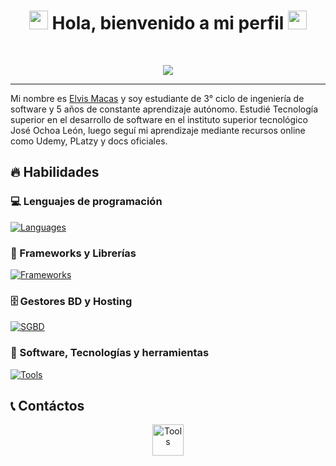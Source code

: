 <!-- Greetings -->
<h1 align="center">
	<img src="https://media.giphy.com/media/hvRJCLFzcasrR4ia7z/giphy.gif" width="30">
	Hola, bienvenido a mi perfil
	<img src="https://media3.giphy.com/media/v1.Y2lkPTc5MGI3NjExeTFoZ24zeDIya2dhMDc5MDV6emswbG94YW9kNHprYWduaGR5eXlyYiZlcD12MV9pbnRlcm5hbF9naWZfYnlfaWQmY3Q9Zw/du3J3cXyzhj75IOgvA/giphy.webp" width="30">
</h1>
<br/>

<!-- Typing SVG by DenverCoder1 - https://github.com/DenverCoder1/readme-typing-svg -->
<p align="center">
	<a href="https://github.com/DenverCoder1/readme-typing-svg">
		<img src="https://camo.githubusercontent.com/df714617513190042ea38c3ec7d742af51d29d5a5702829ba777a49bb3195d70/68747470733a2f2f692e696d6775722e636f6d2f564e50327454782e676966">
	</a>
</p>

<hr/>

<!-- Introduction -->
Mi nombre es <a href="https://elvismacas.site/">Elvis Macas</a> y soy estudiante de 3° ciclo de ingeniería de software y 5 años de constante aprendizaje autónomo. Estudié Tecnología superior en el desarrollo de software en el instituto superior tecnológico José Ochoa León, luego seguí mi aprendizaje mediante recursos online como Udemy, PLatzy y docs oficiales.

## 🔥 Habilidades

### 💻 Lenguajes de programación

<p>
	<a href="https://elvismacas.site/"><img alt="Languages" src="https://skillicons.dev/icons?i=html,css,js,php,py,java"></a>
</p>

### 🧰 Frameworks y Librerías

<p>
	<a href="https://elvismacas.site/"><img alt="Frameworks" src="https://skillicons.dev/icons?i=bootstrap,jquery,laravel,materialui,react,redux,sass,wordpress,yarn,vite,tailwind,npm"></a>
    
</p>

### 🗄️ Gestores BD y Hosting

<p>
	<a href="https://elvismacas.site/"><img alt="SGBD" src ="https://skillicons.dev/icons?i=postgres,mysql,mongodb,heroku,gcp,firebase,codepen"></a>
</p>

### 🔧 Software, Tecnologías y herramientas

<p>
	<a href="https://elvismacas.site/"><img alt="Tools" src="https://skillicons.dev/icons?i=linux,androidstudio,arduino,git,github,kali,netlify,nginx,ps,postman,powershell,pr,pycharm,stackoverflow,sublime,ubuntu,vscode,windows,xd"></a> 

</p>

## 📞 Contáctos
<p align="center">
	<a href="https://api.whatsapp.com/send/?phone=593983987321&text=%C2%A1Hola+Elvis!.+Me+gustar%C3%ADa+trabajar+contigo&app_absent=0"><img alt="Tools" src="https://upload.wikimedia.org/wikipedia/commons/thumb/5/5e/WhatsApp_icon.png/598px-WhatsApp_icon.png" width="50px"></a> 
</p>


